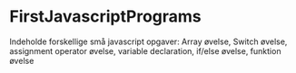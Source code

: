 # FirstJavascriptPrograms
Indeholde forskellige små javascript opgaver: 
Array øvelse,
Switch øvelse,
assignment operator øvelse,
variable declaration,
if/else øvelse,
funktion øvelse
